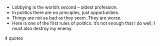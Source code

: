  - Lobbying is the world’s second – oldest profession.
 - In politics there are no principles, just opportunities.
 - Things are not as bad as they seem. They are worse.
 - Here is one of the first rules of politics: it’s not enough that I do well; I must also destroy my enemy.

4 quotes